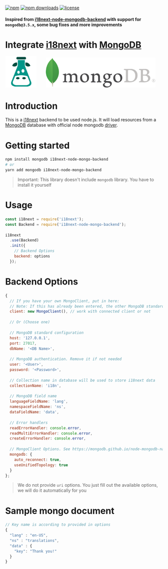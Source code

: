 [![npm](https://badgen.net/npm/v/i18next-node-mongo-backend?color=red)](https://www.npmjs.com/package/i18next-node-mongo-backend)
[![npm downloads](https://badgen.net/npm/dt/i18next-node-mongo-backend)](https://www.npmjs.com/package/i18next-node-mongo-backend)
[![license](https://badgen.net/npm/license/i18next-node-mongo-backend)](https://github.com/laodemalfatih/i18next-node-mongo-backend/blob/master/LICENSE)

#### Inspired from [i18next-node-mongodb-backend](https://github.com/gian788/i18next-node-mongodb-backend) with support for `mongodb@3.5.x`, some bug fixes and more improvements

# Integrate [i18next](https://github.com/i18next/i18next) with [MongoDB](https://www.mongodb.com/)

<img src="assets/i18next.png" alt="I18next Logo" width="100"/><img src="assets/mongodb.png" alt="MongoDB Logo" width="350" style="margin-left: 30px;"/>

# Introduction

This is a [i18next](https://github.com/i18next/i18next) backend to be used node.js. It will load resources from a [MongoDB](https://www.mongodb.org) database with official node mongodb [driver](https://mongodb.github.io/node-mongodb-native/3.5/).

# Getting started

```bash
npm install mongodb i18next-node-mongo-backend
# or
yarn add mongodb i18next-node-mongo-backend
```

> Important: This library doesn't include `mongodb` library. You have to install it yourself

# Usage

```js
const i18next = require('i18next');
const Backend = require('i18next-node-mongo-backend');

i18next
  .use(Backend)
  .init({
    // Backend Options
    backend: options
  });
```

# Backend Options

```js
{
  // If you have your own MongoClient, put in here:
  // Note: If this has already been entered, the other MongoDB standard configurations will be ignored
  client: new MongoClient(), // work with connected client or not

  // Or (Choose one)

  // MongoDB standard configuration
  host: '127.0.0.1',
  port: 27017,
  dbName: '<DB Name>',

  // MongoDB authentication. Remove it if not needed
  user: '<User>',
  password: '<Password>',

  // Collection name in database will be used to store i18next data
  collectionName: 'i18n',

  // MongoDB field name
  languageFieldName: 'lang',
  namespaceFieldName: 'ns',
  dataFieldName: 'data',

  // Error handlers
  readErrorHandler: console.error,
  readMultiErrorHandler: console.error,
  createErrorHandler: console.error,

  // MongoClient Options. See https://mongodb.github.io/node-mongodb-native/3.5/api/MongoClient.html
  mongodb: {
    auto_reconnect: true,
    useUnifiedTopology: true
  }
};
```

> We do not provide `uri` options. You just fill out the available options, we will do it automatically for you

# Sample mongo document
```js
// Key name is according to provided in options
{
  "lang" : "en-US",
  "ns" : "translations",
  "data" : {
    "key": "Thank you!"
  }
}
```

